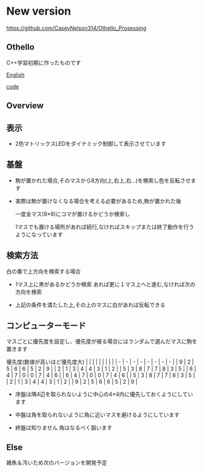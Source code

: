 # New version

https://github.com/CaseyNelson314/Othello_Prosessing

## Othello
C++学習初期に作ったものです

[English](/en.md)

[code](/Othello/Othello.ino)

## Overview

## 表示

- 2色マトリックスLEDをダイナミック制御して表示させています

## 基盤

- 駒が置かれた場合,そのマスから8方向(上,右上,右...)を検索し色を反転させます

- 実際は駒が置けなくなる場合を考える必要があるため,駒が置かれた後

  一度全マス(8×8)にコマが置けるかどうか検索し

  1マスでも置ける場所があれば続行,なければスキップまたは終了動作を行うようになっています

## 検索方法

白の番で上方向を検索する場合

- 1マス上に黒があるかどうか検索  あれば更に１マス上へと進む,なければ次の方向を検索

- 上記の条件を満たした上,その上のマスに白があれば反転できる

## コンピューターモード

マスごとに優先度を設定し、優先度が被る場合にはランダムで選んだマスに駒を置きます

優先度(数値が高いほど優先度大)
|   |   |   |   |   |   |   |   |
| - | - | - | - | - | - | - | - |
| 9 | 2 | 5 | 6 | 6 | 5 | 2 | 9 |
| 2 | 1 | 3 | 4 | 4 | 3 | 1 | 2 |
| 5 | 3 | 8 | 7 | 7 | 8 | 3 | 5 |
| 6 | 4 | 7 | 0 | 0 | 7 | 4 | 6 |
| 6 | 4 | 7 | 0 | 0 | 7 | 4 | 6 |
| 5 | 3 | 8 | 7 | 7 | 8 | 3 | 5 |
| 2 | 1 | 3 | 4 | 4 | 3 | 1 | 2 |
| 9 | 2 | 5 | 6 | 6 | 5 | 2 | 9 |

- 序盤は隅4辺を取られないように中心の4×4内に優先しておくようにしています

- 中盤は角を取られないように角に近いマスを避けるようにしています

- 終盤は知りません 角はなるべく狙います

## Else

雑魚＆汚いため次のバージョンを開発予定
